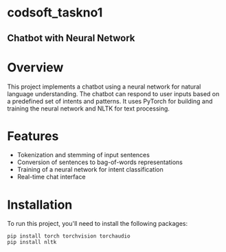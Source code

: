 # codsoft_taskno1
## Chatbot with Neural Network

# Overview

This project implements a chatbot using a neural network for natural language understanding. The chatbot can respond to user inputs based on a predefined set of intents and patterns. It uses PyTorch for building and training the neural network and NLTK for text processing.

# Features
- Tokenization and stemming of input sentences
- Conversion of sentences to bag-of-words representations
- Training of a neural network for intent classification
- Real-time chat interface

# Installation

To run this project, you'll need to install the following packages:

    pip install torch torchvision torchaudio
    pip install nltk

